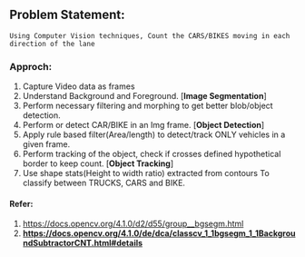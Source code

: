 ## Problem Statement:
    Using Computer Vision techniques, Count the CARS/BIKES moving in each direction of the lane

### Approch:
1. Capture Video data as frames
2. Understand Background and Foreground. [**Image Segmentation**]
3. Perform necessary filtering and morphing to get better blob/object detection. 
4. Perform or detect CAR/BIKE in an Img frame. [**Object Detection**]
5. Apply rule based filter(Area/length) to detect/track ONLY vehicles in a given frame.
6. Perform tracking of the object, check if crosses defined hypothetical border to keep count. [**Object Tracking**]
7. Use shape stats(Height to width ratio) extracted from contours To classify between TRUCKS, CARS and BIKE.




#### Refer:
1. https://docs.opencv.org/4.1.0/d2/d55/group__bgsegm.html
2. **https://docs.opencv.org/4.1.0/de/dca/classcv_1_1bgsegm_1_1BackgroundSubtractorCNT.html#details**
